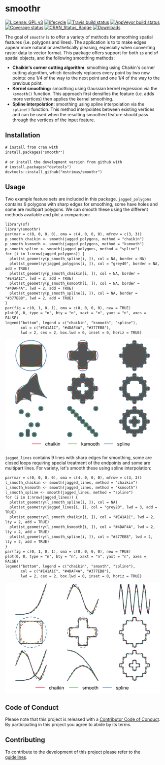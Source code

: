 <!-- README.md is generated from README.Rmd. Please edit that file -->
smoothr
=======

[![License: GPL
v3](https://img.shields.io/badge/License-GPL%20v3-blue.svg)](http://www.gnu.org/licenses/gpl-3.0)
[![lifecycle](https://img.shields.io/badge/lifecycle-maturing-blue.svg)](https://www.tidyverse.org/lifecycle/#maturing)
[![Travis build
status](https://travis-ci.org/mstrimas/smoothr.svg?branch=master)](https://travis-ci.org/mstrimas/smoothr)
[![AppVeyor build
status](https://ci.appveyor.com/api/projects/status/github/mstrimas/smoothr?branch=master&svg=true)](https://ci.appveyor.com/project/mstrimas/smoothr)
[![Coverage
status](https://codecov.io/gh/mstrimas/smoothr/branch/master/graph/badge.svg)](https://codecov.io/github/mstrimas/smoothr?branch=master)
[![CRAN\_Status\_Badge](http://www.r-pkg.org/badges/version/smoothr)](https://cran.r-project.org/package=smoothr)
[![Downloads](http://cranlogs.r-pkg.org/badges/grand-total/smoothr?color=brightgreen)](http://www.r-pkg.org/pkg/smoothr)

The goal of `smoothr` is to offer a variety of methods for smoothing
spatial features (i.e. polygons and lines). The application is to to
make edges appear more natural or aesthetically pleasing, especially
when converting raster data to vector format. This package offers
support for both `sp` and `sf` spatial objects, and the following
smoothing methods:

-   **Chaikin's corner cutting algorithm**: smoothing using Chaikin's
    corner cutting algorithm, which iteratively replaces every point by
    two new points: one 1/4 of the way to the next point and one 1/4 of
    the way to the previous point.
-   **Kernel smoothing:** smoothing using Gaussian kernel regression via
    the `ksmooth()` function. This approach first densifies the feature
    (i.e. adds more vertices) then applies the kernel smoothing.
-   **Spline interpolation**: smoothing using spline interpolation via
    the `spline()` function. This method interpolates between existing
    vertices and can be used when the resulting smoothed feature should
    pass through the vertices of the input feature.

Installation
------------

    # install from cran with
    install.packages("smoothr")

    # or install the development version from github with
    # install.packages("devtools")
    devtools::install_github("mstrimas/smoothr")

Usage
-----

Two example feature sets are included in this package. `jagged_polygons`
contains 9 polygons with sharp edges for smoothing, some have holes and
some are multipart polygons. We can smooth these using the different
methods available and plot a comparison:

    library(sf)
    library(smoothr)
    par(mar = c(0, 0, 0, 0), oma = c(4, 0, 0, 0), mfrow = c(3, 3))
    p_smooth_chaikin <- smooth(jagged_polygons, method = "chaikin")
    p_smooth_ksmooth <- smooth(jagged_polygons, method = "ksmooth")
    p_smooth_spline <- smooth(jagged_polygons, method = "spline")
    for (i in 1:nrow(jagged_polygons)) {
      plot(st_geometry(p_smooth_spline[i, ]), col = NA, border = NA)
      plot(st_geometry(jagged_polygons[i, ]), col = "grey40", border = NA, add = TRUE)
      plot(st_geometry(p_smooth_chaikin[i, ]), col = NA, border = "#E41A1C", lwd = 2, add = TRUE)
      plot(st_geometry(p_smooth_ksmooth[i, ]), col = NA, border = "#4DAF4A", lwd = 2, add = TRUE)
      plot(st_geometry(p_smooth_spline[i, ]), col = NA, border = "#377EB8", lwd = 2, add = TRUE)
    }
    par(fig = c(0, 1, 0, 1), oma = c(0, 0, 0, 0), new = TRUE)
    plot(0, 0, type = "n", bty = "n", xaxt = "n", yaxt = "n", axes = FALSE)
    legend("bottom", legend = c("chaikin", "ksmooth", "spline"),
           col = c("#E41A1C", "#4DAF4A", "#377EB8"),
           lwd = 2, cex = 2, box.lwd = 0, inset = 0, horiz = TRUE)

![](README-smooth-polygons-1.png)

`jagged_lines` contains 9 lines with sharp edges for smoothing, some are
closed loops requiring special treatment of the endpoints and some are
multipart lines. For variety, let's smooth these using spline
interpolation:

    par(mar = c(0, 0, 0, 0), oma = c(4, 0, 0, 0), mfrow = c(3, 3))
    l_smooth_chaikin <- smooth(jagged_lines, method = "chaikin")
    l_smooth_ksmooth <- smooth(jagged_lines, method = "ksmooth")
    l_smooth_spline <- smooth(jagged_lines, method = "spline")
    for (i in 1:nrow(jagged_lines)) {
      plot(st_geometry(l_smooth_spline[i, ]), col = NA)
      plot(st_geometry(jagged_lines[i, ]), col = "grey20", lwd = 3, add = TRUE)
      plot(st_geometry(l_smooth_chaikin[i, ]), col = "#E41A1C", lwd = 2, lty = 2, add = TRUE)
      plot(st_geometry(l_smooth_ksmooth[i, ]), col = "#4DAF4A", lwd = 2, lty = 2, add = TRUE)
      plot(st_geometry(l_smooth_spline[i, ]), col = "#377EB8", lwd = 2, lty = 2, add = TRUE)
    }
    par(fig = c(0, 1, 0, 1), oma = c(0, 0, 0, 0), new = TRUE)
    plot(0, 0, type = "n", bty = "n", xaxt = "n", yaxt = "n", axes = FALSE)
    legend("bottom", legend = c("chaikin", "smooth", "spline"),
           col = c("#E41A1C", "#4DAF4A", "#377EB8"),
           lwd = 2, cex = 2, box.lwd = 0, inset = 0, horiz = TRUE)

![](README-smooth-lines-1.png)

Code of Conduct
---------------

Please note that this project is released with a [Contributor Code of
Conduct](CODE_OF_CONDUCT.md). By participating in this project you agree
to abide by its terms.

Contributing
------------

To contribute to the development of this project please refer to the
[guidelines](CONTRIBUTING.md).
